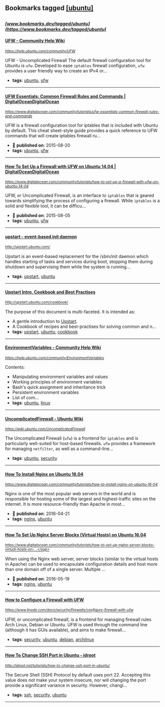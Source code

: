 ## Bookmarks tagged [[ubuntu]](https://www.bookmarks.dev?q=[ubuntu])

_<sup><sup>[www.bookmarks.dev/tagged/ubuntu](https://www.bookmarks.dev/tagged/ubuntu)</sup></sup>_
---
#### [UFW - Community Help Wiki](https://help.ubuntu.com/community/UFW)
_<sup>https://help.ubuntu.com/community/UFW</sup>_

UFW - Uncomplicated Firewall
The default firewall configuration tool for Ubuntu is `ufw`. Developed to ease `iptables` firewall configuration, `ufw` provides a user friendly way to create an IPv4 or...
* **tags**: [ubuntu](../tagged/ubuntu.md), [ufw](../tagged/ufw.md)
---
#### [UFW Essentials: Common Firewall Rules and Commands | DigitalOceanDigitalOcean](https://www.digitalocean.com/community/tutorials/ufw-essentials-common-firewall-rules-and-commands)
_<sup>https://www.digitalocean.com/community/tutorials/ufw-essentials-common-firewall-rules-and-commands</sup>_

UFW is a firewall configuration tool for iptables that is included with Ubuntu by default. This cheat sheet-style guide provides a quick reference to UFW commands that will create iptables firewall ru...
* :calendar: **published on**: 2015-08-20
* **tags**: [ubuntu](../tagged/ubuntu.md), [ufw](../tagged/ufw.md)
---
#### [How To Set Up a Firewall with UFW on Ubuntu 14.04 | DigitalOceanDigitalOcean](https://www.digitalocean.com/community/tutorials/how-to-set-up-a-firewall-with-ufw-on-ubuntu-14-04)
_<sup>https://www.digitalocean.com/community/tutorials/how-to-set-up-a-firewall-with-ufw-on-ubuntu-14-04</sup>_

UFW, or Uncomplicated Firewall, is an interface to `iptables` that is geared towards simplifying the process of configuring a firewall. While `iptables` is a solid and flexible tool, it can be difficu...
* :calendar: **published on**: 2015-08-05
* **tags**: [ubuntu](../tagged/ubuntu.md), [ufw](../tagged/ufw.md)
---
#### [upstart - event-based init daemon](http://upstart.ubuntu.com/)
_<sup>http://upstart.ubuntu.com/</sup>_

Upstart is an event-based replacement for the /sbin/init daemon which handles starting of tasks and services during boot, stopping them during shutdown and supervising them while the system is running...
* **tags**: [upstart](../tagged/upstart.md), [ubuntu](../tagged/ubuntu.md)
---
#### [Upstart Intro, Cookbook and Best Practises](http://upstart.ubuntu.com/cookbook/)
_<sup>http://upstart.ubuntu.com/cookbook/</sup>_

The purpose of this document is multi-faceted. It is intended as:

* A gentle introduction to [Upstart](http://upstart.ubuntu.com/).
* A Cookbook of recipes and best-practises for solving common and n...
* **tags**: [upstart](../tagged/upstart.md), [ubuntu](../tagged/ubuntu.md), [cookbook](../tagged/cookbook.md)
---
#### [EnvironmentVariables - Community Help Wiki](https://help.ubuntu.com/community/EnvironmentVariables)
_<sup>https://help.ubuntu.com/community/EnvironmentVariables</sup>_

Contents:
* Manipulating environment variables and values
* Working principles of environment variables
* Bash's quick assignment and inheritance trick
* Persistent environment variables
* List of com...
* **tags**: [ubuntu](../tagged/ubuntu.md), [linux](../tagged/linux.md)
---
#### [UncomplicatedFirewall - Ubuntu Wiki](https://wiki.ubuntu.com/UncomplicatedFirewall)
_<sup>https://wiki.ubuntu.com/UncomplicatedFirewall</sup>_

The Uncomplicated Firewall (`ufw`) is a frontend for `iptables` and is particularly well-suited for host-based firewalls. `ufw` provides a framework for managing `netfilter`, as well as a command-line...
* **tags**: [ubuntu](../tagged/ubuntu.md), [security](../tagged/security.md)
---
#### [How To Install Nginx on Ubuntu 16.04 ](https://www.digitalocean.com/community/tutorials/how-to-install-nginx-on-ubuntu-16-04)
_<sup>https://www.digitalocean.com/community/tutorials/how-to-install-nginx-on-ubuntu-16-04</sup>_

Nginx is one of the most popular web servers in the world and is responsible for hosting some of the largest and highest-traffic sites on the internet. It is more resource-friendly than Apache in most...
* :calendar: **published on**: 2016-04-21
* **tags**: [nginx](../tagged/nginx.md), [ubuntu](../tagged/ubuntu.md)
---
#### [How To Set Up Nginx Server Blocks (Virtual Hosts) on Ubuntu 16.04](https://www.digitalocean.com/community/tutorials/how-to-set-up-nginx-server-blocks-virtual-hosts-on-ubuntu-16-04)
_<sup>https://www.digitalocean.com/community/tutorials/how-to-set-up-nginx-server-blocks-virtual-hosts-on-...</sup>_

When using the Nginx web server, server blocks (similar to the virtual hosts in Apache) can be used to encapsulate configuration details and host more than one domain off of a single server. Multiple ...
* :calendar: **published on**: 2016-05-19
* **tags**: [nginx](../tagged/nginx.md), [ubuntu](../tagged/ubuntu.md)
---
#### [How to Configure a Firewall with UFW](https://www.linode.com/docs/security/firewalls/configure-firewall-with-ufw)
_<sup>https://www.linode.com/docs/security/firewalls/configure-firewall-with-ufw</sup>_

UFW, or uncomplicated firewall, is a frontend for managing firewall rules Arch Linux, Debian or Ubuntu. UFW is used through the command line (although it has GUIs available), and aims to make firewall...
* **tags**: [security](../tagged/security.md), [ubuntu](../tagged/ubuntu.md), [debian](../tagged/debian.md), [archlinux](../tagged/archlinux.md)
---
#### [How To Change SSH Port in Ubuntu - idroot](http://idroot.net/tutorials/how-to-change-ssh-port-in-ubuntu/)
_<sup>http://idroot.net/tutorials/how-to-change-ssh-port-in-ubuntu/</sup>_

The Secure Shell (SSH) Protocol by default uses port 22. Accepting this value does not make your system insecure, nor will changing the port provide a significant variance in security. However, changi...
* **tags**: [ssh](../tagged/ssh.md), [security](../tagged/security.md), [ubuntu](../tagged/ubuntu.md)
---
